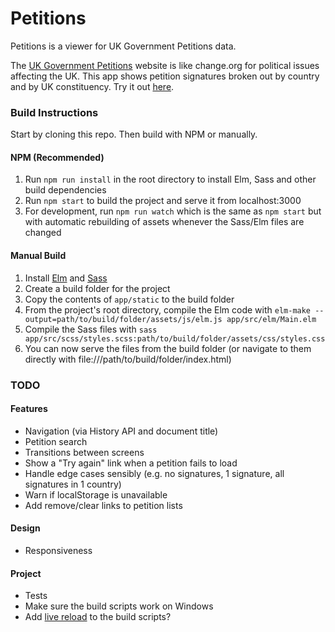 # Petitions

Petitions is a viewer for UK Government Petitions data.

The [UK Government Petitions](https://petition.parliament.uk/) website is like change.org for political issues affecting the UK. This app shows petition signatures broken out by country and by UK constituency. Try it out [here](http://petitions.deepilla.com).

### Build Instructions

Start by cloning this repo. Then build with NPM or manually.

#### NPM (Recommended)

1. Run `npm run install` in the root directory to install Elm, Sass and other build dependencies
2. Run `npm start` to build the project and serve it from localhost:3000
3. For development, run `npm run watch` which is the same as `npm start` but with automatic rebuilding of assets whenever the Sass/Elm files are changed

#### Manual Build

1. Install [Elm](http://elm-lang.org/) and [Sass](http://sass-lang.com/install)
2. Create a build folder for the project
3. Copy the contents of `app/static` to the build folder
4. From the project's root directory, compile the Elm code with `elm-make --output=path/to/build/folder/assets/js/elm.js app/src/elm/Main.elm`
5. Compile the Sass files with `sass app/src/scss/styles.scss:path/to/build/folder/assets/css/styles.css`
6. You can now serve the files from the build folder (or navigate to them directly with file:///path/to/build/folder/index.html)

### TODO

#### Features

- Navigation (via History API and document title)
- Petition search
- Transitions between screens
- Show a "Try again" link when a petition fails to load
- Handle edge cases sensibly (e.g. no signatures, 1 signature, all signatures in 1 country)
- Warn if localStorage is unavailable
- Add remove/clear links to petition lists

#### Design

- Responsiveness

#### Project

- Tests
- Make sure the build scripts work on Windows
- Add [live reload](https://www.npmjs.com/package/live-server) to the build scripts?
